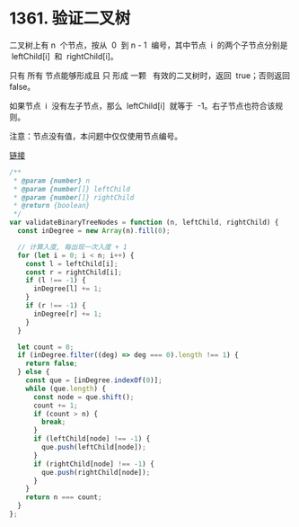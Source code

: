 # 1361. 验证二叉树

二叉树上有 n  个节点，按从  0  到 n - 1  编号，其中节点  i  的两个子节点分别是  leftChild[i]  和  rightChild[i]。

只有 所有 节点能够形成且 只 形成 一颗   有效的二叉树时，返回  true；否则返回 false。

如果节点  i  没有左子节点，那么  leftChild[i]  就等于  -1。右子节点也符合该规则。

注意：节点没有值，本问题中仅仅使用节点编号。

[链接](https://leetcode-cn.com/problems/validate-binary-tree-nodes)

```js
/**
 * @param {number} n
 * @param {number[]} leftChild
 * @param {number[]} rightChild
 * @return {boolean}
 */
var validateBinaryTreeNodes = function (n, leftChild, rightChild) {
  const inDegree = new Array(n).fill(0);

  // 计算入度, 每出现一次入度 + 1
  for (let i = 0; i < n; i++) {
    const l = leftChild[i];
    const r = rightChild[i];
    if (l !== -1) {
      inDegree[l] += 1;
    }
    if (r !== -1) {
      inDegree[r] += 1;
    }
  }

  let count = 0;
  if (inDegree.filter((deg) => deg === 0).length !== 1) {
    return false;
  } else {
    const que = [inDegree.indexOf(0)];
    while (que.length) {
      const node = que.shift();
      count += 1;
      if (count > n) {
        break;
      }
      if (leftChild[node] !== -1) {
        que.push(leftChild[node]);
      }
      if (rightChild[node] !== -1) {
        que.push(rightChild[node]);
      }
    }
    return n === count;
  }
};
```
